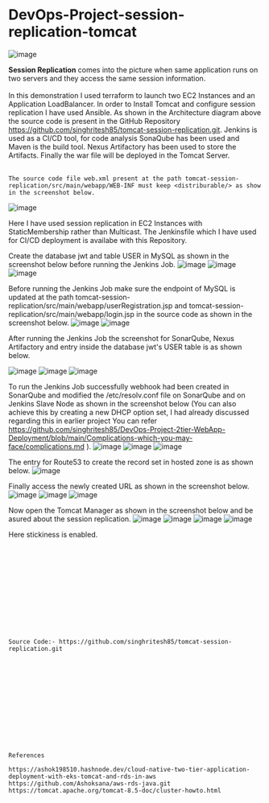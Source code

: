 # DevOps-Project-session-replication-tomcat

![image](https://github.com/user-attachments/assets/ff20b0ea-1baa-49bc-aebd-e97e0717f01a)

**Session Replication** comes into the picture when same application runs on two servers and they access the same session information.
<br><br/>
In this demonstration I used terraform to launch two EC2 Instances and an Application LoadBalancer. In order to Install Tomcat and configure session replication I have used Ansible. As shown in the Architecture diagram above the source code is present in the GitHub Repository https://github.com/singhritesh85/tomcat-session-replication.git. Jenkins is used as a CI/CD tool, for code analysis SonaQube has been used and Maven is the build tool. Nexus Artifactory has been used to store the Artifacts. Finally the war file will be deployed in the Tomcat Server.
<br><br/>
```
The source code file web.xml present at the path tomcat-session-replication/src/main/webapp/WEB-INF must keep <distriburable/> as show in the screenshot below.
```
![image](https://github.com/user-attachments/assets/8790f50a-47a5-4ac4-a2d3-b01749b3383b)

Here I have used session replication in EC2 Instances with StaticMembership rather than Multicast. The Jenkinsfile which I have used for CI/CD deployment is availabe with this Repository.  

Create the database jwt and table USER in MySQL as shown in the screenshot below before running the Jenkins Job.
![image](https://github.com/user-attachments/assets/934fd984-31c6-4269-9b3b-7b0435f252d8)
![image](https://github.com/user-attachments/assets/7b30172d-398b-417c-8407-c0a2be0e6417)
![image](https://github.com/user-attachments/assets/ab32e127-cc2d-431c-8b56-342cb6fb45a3)

Before running the Jenkins Job make sure the endpoint of MySQL is updated at the path tomcat-session-replication/src/main/webapp/userRegistration.jsp and tomcat-session-replication/src/main/webapp/login.jsp in the source code as shown in the screenshot below.
![image](https://github.com/user-attachments/assets/6fdfdb9a-df13-46cb-99b9-ba4594fff645)
![image](https://github.com/user-attachments/assets/065bcc95-2cf4-4515-a418-1854f5ff3806)

After running the Jenkins Job the screenshot for SonarQube, Nexus Artifactory and entry inside the database jwt's USER table is as shown below.

![image](https://github.com/user-attachments/assets/f9a57bc5-d791-4058-8864-778de0642e65)
![image](https://github.com/user-attachments/assets/b12874d8-7c6b-404d-8aee-fa3f625d100b)
![image](https://github.com/user-attachments/assets/ec26bce2-4bf1-4cc2-84e1-1d882d3e1fed)

To run the Jenkins Job successfully webhook had been created in SonarQube and modified the /etc/resolv.conf file on SonarQube and on Jenkins Slave Node as shown in the screenshot below (You can also achieve this by creating a new DHCP option set, I had already discussed regarding this in earlier project You can refer https://github.com/singhritesh85/DevOps-Project-2tier-WebApp-Deployment/blob/main/Complications-which-you-may-face/complications.md ).
![image](https://github.com/user-attachments/assets/1bfaf933-1e58-491b-b8c7-81b6de0fefe9)
![image](https://github.com/user-attachments/assets/367fff64-ffaf-4490-81e8-1c15f1213280)
![image](https://github.com/user-attachments/assets/a28d96ce-b089-49a2-8190-95f414dfac22)

The entry for Route53 to create the record set in hosted zone is as shown below.
![image](https://github.com/user-attachments/assets/531b471a-4e06-4ef6-8bad-b3240ff7fa95)

Finally access the newly created URL as shown in the screenshot below.
![image](https://github.com/user-attachments/assets/e14b5df5-948b-4f97-9a81-3608e9cc6492)
![image](https://github.com/user-attachments/assets/7683fac5-2fa1-4543-a769-7f0ae1d1faf5)
![image](https://github.com/user-attachments/assets/01097504-7428-4a5b-bd29-10bd505b66c8)

Now open the Tomcat Manager as shown in the screenshot below and be asured about the session replication.
![image](https://github.com/user-attachments/assets/47c4554e-c05b-4f99-b1af-aa4384c4bdc8)
![image](https://github.com/user-attachments/assets/d855b518-3481-4dd8-be9f-c9d07353aea6)
![image](https://github.com/user-attachments/assets/893d5cd4-03c8-4bd5-b01d-fe01ee45d353)
![image](https://github.com/user-attachments/assets/b9778f87-1cde-44b1-a7e9-b0561b1d58ea)

Here stickiness is enabled.

<br><br/>
<br><br/>
<br><br/>
<br><br/>
<br><br/>
```
Source Code:- https://github.com/singhritesh85/tomcat-session-replication.git 
```
<br><br/>
<br><br/>
<br><br/>
<br><br/>
<br><br/>
```
References

https://ashok198510.hashnode.dev/cloud-native-two-tier-application-deployment-with-eks-tomcat-and-rds-in-aws
https://github.com/Ashoksana/aws-rds-java.git
https://tomcat.apache.org/tomcat-8.5-doc/cluster-howto.html
```
